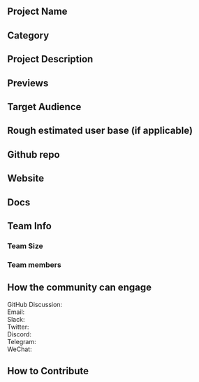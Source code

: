 ## Project Name <!-- Add your project name here-->
<!-- Add you project logo here if available-->

## Category 
<!--developer tooling, application, wallet, infrastructure, etc-->

## Project Description
<!--Describe your project in a few sentences. -->

## Previews
<!--Add some screenshots to give a preview of your product-->

## Target Audience
<!--Describe who will be your project's users-->

## Rough estimated user base (if applicable)
<!--How many users do you have right now?-->

## Github repo
<!--Attach a link to your GitHub repo if it's OSS-->

## Website
<!--Link your website if available-->

## Docs
<!--Including a link to your project docs!-->

## Team Info
<!-- Introduce your amazing team - how many team members are working on this project and who are they?-->
### Team Size  

### Team members  

## How the community can engage
GitHub Discussion: <!--Start a disucssion with the community here: https://github.com/filecoin-project/community/discussions/new and attach the link!-->  
Email:  
Slack:  
Twitter:  
Discord:  
Telegram:  
WeChat:  

## How to Contribute
<!--How can the community contribute to your project?-->
